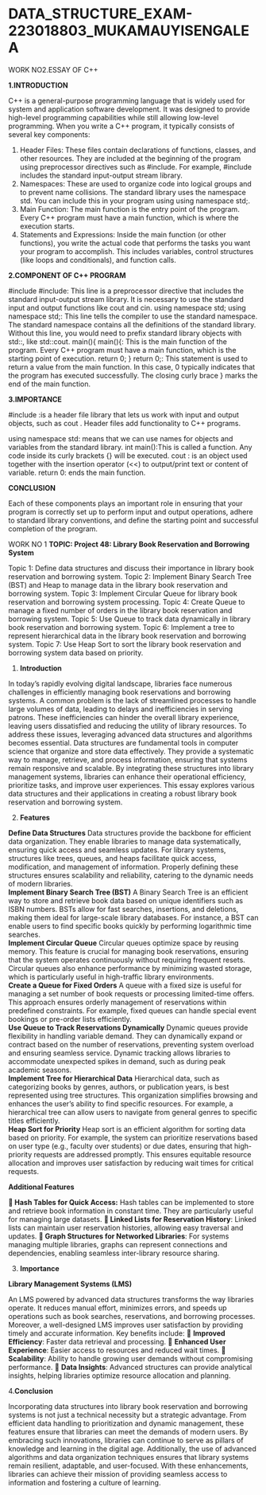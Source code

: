 
# DATA_STRUCTURE_EXAM-223018803_MUKAMAUYISENGALEA
WORK NO2.ESSAY OF C++

**1.INTRODUCTION**

C++ is a general-purpose programming language that is widely used for system and application software development. It was designed to provide high-level programming capabilities while still allowing low-level programming.
When you write a C++ program, it typically consists of several key components:
1.	Header Files: These files contain declarations of functions, classes, and other resources. They are included at the beginning of the program using preprocessor directives such as #include. For example, #include <iostream> includes the standard input-output stream library.
2.	Namespaces: These are used to organize code into logical groups and to prevent name collisions. The standard library uses the namespace std. You can include this in your program using using namespace std;.
3.	Main Function: The main function is the entry point of the program. Every C++ program must have a main function, which is where the execution starts.
4.	Statements and Expressions: Inside the main function (or other functions), you write the actual code that performs the tasks you want your program to accomplish. This includes variables, control structures (like loops and conditionals), and function calls.

**2.COMPONENT OF C++ PROGRAM**

#include<iostream>
#include<iostream>: This line is a preprocessor directive that includes the standard input-output stream library. It is necessary to use the standard input and output functions like cout and cin.
using namespace std;
using namespace std;: This line tells the compiler to use the standard namespace. The standard namespace contains all the definitions of the standard library. Without this line, you would need to prefix standard library objects with std::, like std::cout.
main(){
main(){: This is the main function of the program. Every C++ program must have a main function, which is the starting point of execution.
    return 0;
}
return 0;: This statement is used to return a value from the main function. In this case, 0 typically indicates that the program has executed successfully. The closing curly brace } marks the end of the main function.

**3.IMPORTANCE** 

#include <iostream> :is a header file library that lets us work with input and output objects, such as cout . Header files add functionality to C++ programs.

using namespace std: means that we can use names for objects and variables from the standard library.
int main():This is called a function. Any code inside its curly brackets {} will be executed.
cout : is an object used together with the insertion operator (<<) to output/print text or content of variable.
return 0: ends the main function.

**CONCLUSION**

Each of these components plays an important role in ensuring that your program is correctly set up to perform input and output operations, adhere to standard library conventions, and define the starting point and successful completion of the program.



WORK NO 1
**TOPIC: Project 48: Library Book Reservation and Borrowing System**

Topic 1: Define data structures and discuss their importance in library book reservation and borrowing system.
Topic 2: Implement Binary Search Tree (BST) and Heap to manage data in the library book reservation and borrowing system.
Topic 3: Implement Circular Queue for library book reservation and borrowing system processing.
Topic 4: Create Queue to manage a fixed number of orders in the library book reservation and borrowing system.
Topic 5: Use Queue to track data dynamically in library book reservation and borrowing system.
Topic 6: Implement a tree to represent hierarchical data in the library book reservation and borrowing system.
Topic 7: Use Heap Sort to sort the library book reservation and borrowing system data based on priority.




1. **Introduction**

In today’s rapidly evolving digital landscape, libraries face numerous challenges in efficiently managing book reservations and borrowing systems. A common problem is the lack of streamlined processes to handle large volumes of data, leading to delays and inefficiencies in serving patrons. These inefficiencies can hinder the overall library experience, leaving users dissatisfied and reducing the utility of library resources. To address these issues, leveraging advanced data structures and algorithms becomes essential.
Data structures are fundamental tools in computer science that organize and store data effectively. They provide a systematic way to manage, retrieve, and process information, ensuring that systems remain responsive and scalable. By integrating these structures into library management systems, libraries can enhance their operational efficiency, prioritize tasks, and improve user experiences. This essay explores various data structures and their applications in creating a robust library book reservation and borrowing system.

2. **Features**

**Define Data Structures**
Data structures provide the backbone for efficient data organization. They enable libraries to manage data systematically, ensuring quick access and seamless updates. For library systems, structures like trees, queues, and heaps facilitate quick access, modification, and management of information. Properly defining these structures ensures scalability and reliability, catering to the dynamic needs of modern libraries.  
**Implement Binary Search Tree (BST)**
A Binary Search Tree is an efficient way to store and retrieve book data based on unique identifiers such as ISBN numbers. BSTs allow for fast searches, insertions, and deletions, making them ideal for large-scale library databases. For instance, a BST can enable users to find specific books quickly by performing logarithmic time searches.  
**Implement Circular Queue**
Circular queues optimize space by reusing memory. This feature is crucial for managing book reservations, ensuring that the system operates continuously without requiring frequent resets. Circular queues also enhance performance by minimizing wasted storage, which is particularly useful in high-traffic library environments.  
**Create a Queue for Fixed Orders**
A queue with a fixed size is useful for managing a set number of book requests or processing limited-time offers. This approach ensures orderly management of reservations within predefined constraints. For example, fixed queues can handle special event bookings or pre-order lists efficiently.  
**Use Queue to Track Reservations Dynamically**
Dynamic queues provide flexibility in handling variable demand. They can dynamically expand or contract based on the number of reservations, preventing system overload and ensuring seamless service. Dynamic tracking allows libraries to accommodate unexpected spikes in demand, such as during peak academic seasons.  
**Implement Tree for Hierarchical Data**
Hierarchical data, such as categorizing books by genres, authors, or publication years, is best represented using tree structures. This organization simplifies browsing and enhances the user’s ability to find specific resources. For example, a hierarchical tree can allow users to navigate from general genres to specific titles efficiently.  
**Heap Sort for Priority**
Heap sort is an efficient algorithm for sorting data based on priority. For example, the system can prioritize reservations based on user type (e.g., faculty over students) or due dates, ensuring that high-priority requests are addressed promptly. This ensures equitable resource allocation and improves user satisfaction by reducing wait times for critical requests.  

**Additional Features**

**	Hash Tables for Quick Access:** Hash tables can be implemented to store and retrieve book information in constant time. They are particularly useful for managing large datasets.
**	Linked Lists for Reservation History**: Linked lists can maintain user reservation histories, allowing easy traversal and updates.
**	Graph Structures for Networked Libraries**: For systems managing multiple libraries, graphs can represent connections and dependencies, enabling seamless inter-library resource sharing.

3. **Importance**

**Library Management Systems (LMS)**

An LMS powered by advanced data structures transforms the way libraries operate. It reduces manual effort, minimizes errors, and speeds up operations such as book searches, reservations, and borrowing processes. Moreover, a well-designed LMS improves user satisfaction by providing timely and accurate information. Key benefits include:
	**Improved Efficiency**: Faster data retrieval and processing.
	**Enhanced User Experience**: Easier access to resources and reduced wait times.
	**Scalability**: Ability to handle growing user demands without compromising performance.
	**Data Insights**: Advanced structures can provide analytical insights, helping libraries optimize resource allocation and planning.

4.**Conclusion**

Incorporating data structures into library book reservation and borrowing systems is not just a technical necessity but a strategic advantage. From efficient data handling to prioritization and dynamic management, these features ensure that libraries can meet the demands of modern users. By embracing such innovations, libraries can continue to serve as pillars of knowledge and learning in the digital age. Additionally, the use of advanced algorithms and data organization techniques ensures that library systems remain resilient, adaptable, and user-focused. With these enhancements, libraries can achieve their mission of providing seamless access to information and fostering a culture of learning.



